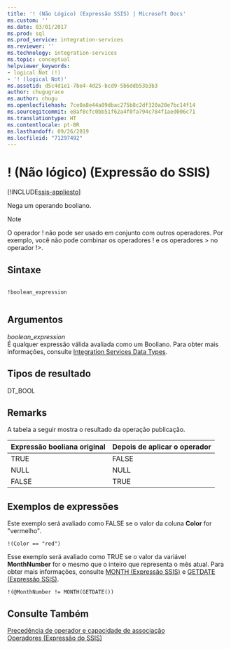 ```yaml
---
title: '! (Não Lógico) (Expressão SSIS) | Microsoft Docs'
ms.custom: ''
ms.date: 03/01/2017
ms.prod: sql
ms.prod_service: integration-services
ms.reviewer: ''
ms.technology: integration-services
ms.topic: conceptual
helpviewer_keywords:
- logical Not (!)
- '! (logical Not)'
ms.assetid: d5c4d1e1-7be4-4d25-bcd9-5b6ddb53b3b3
author: chugugrace
ms.author: chugu
ms.openlocfilehash: 7ce0a8e44a89dbac275b8c2df320a20e7bc14f14
ms.sourcegitcommit: e8af8cfc0bb51f62a4f0fa794c784f1aed006c71
ms.translationtype: HT
ms.contentlocale: pt-BR
ms.lasthandoff: 09/26/2019
ms.locfileid: "71297492"
---
```

# <a name="-logical-not-ssis-expression"></a>! (Não lógico) (Expressão do SSIS)

[!INCLUDE[ssis-appliesto](../../includes/ssis-appliesto-ssvrpluslinux-asdb-asdw-xxx.md)]


  Nega um operando booliano.  
  
> [!NOTE]  
>  O operador ! não pode ser usado em conjunto com outros operadores. Por exemplo, você não pode combinar os operadores ! e os operadores > no operador !>.  
  
## <a name="syntax"></a>Sintaxe  
  
```  
  
!boolean_expression  
  
```  
  
## <a name="arguments"></a>Argumentos  
 *boolean_expression*  
 É qualquer expressão válida avaliada como um Booliano. Para obter mais informações, consulte [Integration Services Data Types](../../integration-services/data-flow/integration-services-data-types.md).  
  
## <a name="result-types"></a>Tipos de resultado  
 DT_BOOL  
  
## <a name="remarks"></a>Remarks  
 A tabela a seguir mostra o resultado da operação publicação.  
  
|Expressão booliana original|Depois de aplicar o operador|  
|---------------------------------|------------------------------------|  
|TRUE|FALSE|  
|NULL|NULL|  
|FALSE|TRUE|  
  
## <a name="expression-examples"></a>Exemplos de expressões  
 Este exemplo será avaliado como FALSE se o valor da coluna **Color** for "vermelho".  
  
```  
!(Color == "red")  
```  
  
 Esse exemplo será avaliado como TRUE se o valor da variável **MonthNumber** for o mesmo que o inteiro que representa o mês atual. Para obter mais informações, consulte [MONTH &#40;Expressão SSIS&#41;](../../integration-services/expressions/month-ssis-expression.md) e [GETDATE &#40;Expressão SSIS&#41;](../../integration-services/expressions/getdate-ssis-expression.md).  
  
```  
!(@MonthNumber != MONTH(GETDATE())  
```  
  
## <a name="see-also"></a>Consulte Também  
 [Precedência de operador e capacidade de associação](../../integration-services/expressions/operator-precedence-and-associativity.md)   
 [Operadores &#40;Expressão do SSIS&#41;](../../integration-services/expressions/operators-ssis-expression.md)  
  
  
